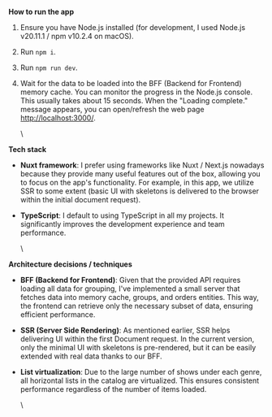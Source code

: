 **How to run the app**


1. Ensure you have Node.js installed (for development, I used Node.js v20.11.1 / npm v10.2.4 on macOS).
2. Run `npm i`.
3. Run `npm run dev`.
4. Wait for the data to be loaded into the BFF (Backend for Frontend) memory cache. You can monitor the progress in the Node.js console. This usually takes about 15 seconds. When the "Loading complete." message appears, you can open/refresh the web page <http://localhost:3000/>.

   \

**Tech stack**

* **Nuxt framework**: I prefer using frameworks like Nuxt / Next.js nowadays because they provide many useful features out of the box, allowing you to focus on the app's functionality. For example, in this app, we utilize SSR to some extent (basic UI with skeletons is delivered to the browser within the initial document request).
* **TypeScript**: I default to using TypeScript in all my projects. It significantly improves the development experience and team performance.

  \

**Architecture decisions / techniques**

* **BFF (Backend for Frontend)**: Given that the provided API requires loading all data for grouping, I've implemented a small server that fetches data into memory cache, groups, and orders entities. This way, the frontend can retrieve only the necessary subset of data, ensuring efficient performance.
* **SSR (Server Side Rendering)**: As mentioned earlier, SSR helps delivering UI within the first Document request. In the current version, only the minimal UI with skeletons is pre-rendered, but it can be easily extended with real data thanks to our BFF.
* **List virtualization**: Due to the large number of shows under each genre, all horizontal lists in the catalog are virtualized. This ensures consistent performance regardless of the number of items loaded.

  \


